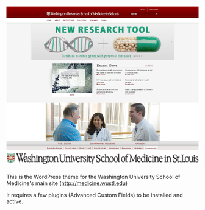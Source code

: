 ![Washington University](/screenshot.jpg?raw=true "WUSTL Shield")
![Washington University](/_/img/wusm-logo.png?raw=true "WUSTL Shield")
========

This is the WordPress theme for the Washington University School of Medicine's main site
(http://medicine.wustl.edu)

It requires a few plugins (Advanced Custom Fields) to be installed and active.
